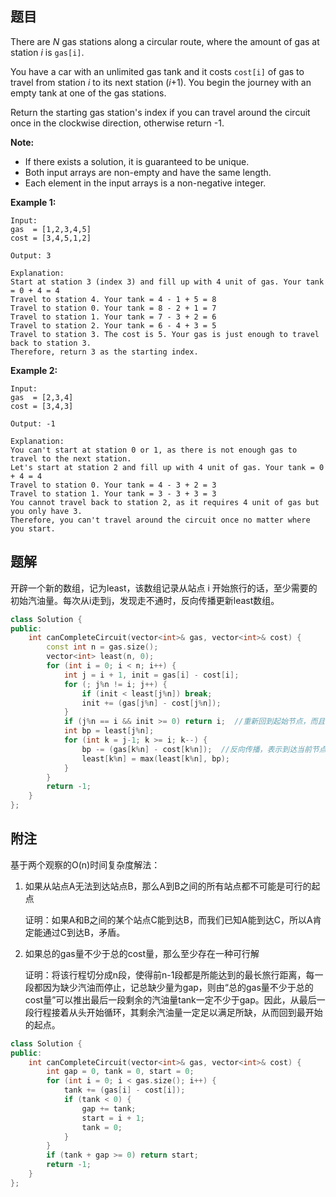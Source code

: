 ## 题目

There are *N* gas stations along a circular route, where the amount of gas at station *i* is `gas[i]`.

You have a car with an unlimited gas tank and it costs `cost[i]` of gas to travel from station *i* to its next station (*i*+1). You begin the journey with an empty tank at one of the gas stations.

Return the starting gas station's index if you can travel around the circuit once in the clockwise direction, otherwise return -1.

**Note:**

- If there exists a solution, it is guaranteed to be unique.
- Both input arrays are non-empty and have the same length.
- Each element in the input arrays is a non-negative integer.

**Example 1:**

```
Input: 
gas  = [1,2,3,4,5]
cost = [3,4,5,1,2]

Output: 3

Explanation:
Start at station 3 (index 3) and fill up with 4 unit of gas. Your tank = 0 + 4 = 4
Travel to station 4. Your tank = 4 - 1 + 5 = 8
Travel to station 0. Your tank = 8 - 2 + 1 = 7
Travel to station 1. Your tank = 7 - 3 + 2 = 6
Travel to station 2. Your tank = 6 - 4 + 3 = 5
Travel to station 3. The cost is 5. Your gas is just enough to travel back to station 3.
Therefore, return 3 as the starting index.
```

**Example 2:**

```
Input: 
gas  = [2,3,4]
cost = [3,4,3]

Output: -1

Explanation:
You can't start at station 0 or 1, as there is not enough gas to travel to the next station.
Let's start at station 2 and fill up with 4 unit of gas. Your tank = 0 + 4 = 4
Travel to station 0. Your tank = 4 - 3 + 2 = 3
Travel to station 1. Your tank = 3 - 3 + 3 = 3
You cannot travel back to station 2, as it requires 4 unit of gas but you only have 3.
Therefore, you can't travel around the circuit once no matter where you start.
```



## 题解

开辟一个新的数组，记为least，该数组记录从站点 i 开始旅行的话，至少需要的初始汽油量。每次从i走到j，发现走不通时，反向传播更新least数组。

```c++
class Solution {
public:
    int canCompleteCircuit(vector<int>& gas, vector<int>& cost) {
        const int n = gas.size();
        vector<int> least(n, 0);
        for (int i = 0; i < n; i++) {
            int j = i + 1, init = gas[i] - cost[i];
            for (; j%n != i; j++) {
                if (init < least[j%n]) break;
                init += (gas[j%n] - cost[j%n]);
            }
            if (j%n == i && init >= 0) return i;  //重新回到起始节点，而且剩余汽油非负
            int bp = least[j%n];
            for (int k = j-1; k >= i; k--) {
                bp -= (gas[k%n] - cost[k%n]);  //反向传播，表示到达当前节点的前一刻，至少需要盈余的汽油量
                least[k%n] = max(least[k%n], bp);
            }
        }
        return -1;
    }
};
```



## 附注

基于两个观察的O(n)时间复杂度解法：

1. 如果从站点A无法到达站点B，那么A到B之间的所有站点都不可能是可行的起点

   证明：如果A和B之间的某个站点C能到达B，而我们已知A能到达C，所以A肯定能通过C到达B，矛盾。

2. 如果总的gas量不少于总的cost量，那么至少存在一种可行解

   证明：将该行程切分成n段，使得前n-1段都是所能达到的最长旅行距离，每一段都因为缺少汽油而停止，记总缺少量为gap，则由“总的gas量不少于总的cost量”可以推出最后一段剩余的汽油量tank一定不少于gap。因此，从最后一段行程接着从头开始循环，其剩余汽油量一定足以满足所缺，从而回到最开始的起点。

```c++
class Solution {
public:
    int canCompleteCircuit(vector<int>& gas, vector<int>& cost) {
        int gap = 0, tank = 0, start = 0;
        for (int i = 0; i < gas.size(); i++) {
            tank += (gas[i] - cost[i]);
            if (tank < 0) {
                gap += tank;
                start = i + 1;
                tank = 0;
            }
        }
        if (tank + gap >= 0) return start;
        return -1;
    }
};
```

